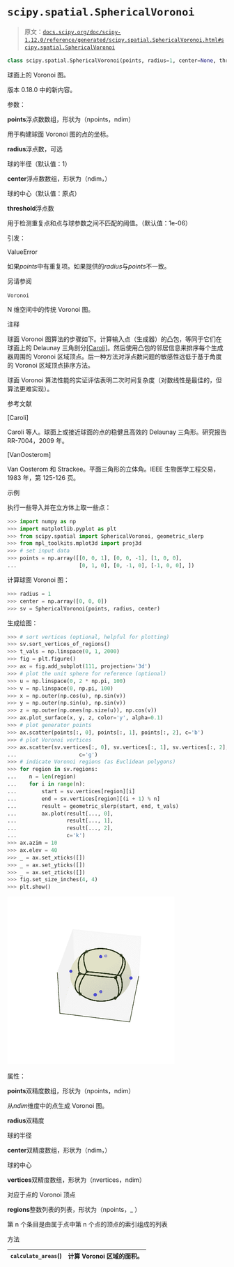 # `scipy.spatial.SphericalVoronoi`

> 原文：[`docs.scipy.org/doc/scipy-1.12.0/reference/generated/scipy.spatial.SphericalVoronoi.html#scipy.spatial.SphericalVoronoi`](https://docs.scipy.org/doc/scipy-1.12.0/reference/generated/scipy.spatial.SphericalVoronoi.html#scipy.spatial.SphericalVoronoi)

```py
class scipy.spatial.SphericalVoronoi(points, radius=1, center=None, threshold=1e-06)
```

球面上的 Voronoi 图。

版本 0.18.0 中的新内容。

参数：

**points**浮点数数组，形状为（npoints，ndim）

用于构建球面 Voronoi 图的点的坐标。

**radius**浮点数，可选

球的半径（默认值：1）

**center**浮点数数组，形状为（ndim，）

球的中心（默认值：原点）

**threshold**浮点数

用于检测重复点和点与球参数之间不匹配的阈值。（默认值：1e-06）

引发：

ValueError

如果*points*中有重复项。如果提供的*radius*与*points*不一致。

另请参阅

`Voronoi`

N 维空间中的传统 Voronoi 图。

注释

球面 Voronoi 图算法的步骤如下。计算输入点（生成器）的凸包，等同于它们在球面上的 Delaunay 三角剖分[[Caroli]](#r9133a064969a-caroli)。然后使用凸包的邻居信息来排序每个生成器周围的 Voronoi 区域顶点。后一种方法对浮点数问题的敏感性远低于基于角度的 Voronoi 区域顶点排序方法。

球面 Voronoi 算法性能的实证评估表明二次时间复杂度（对数线性是最佳的，但算法更难实现）。

参考文献

[Caroli]

Caroli 等人。球面上或接近球面的点的稳健且高效的 Delaunay 三角形。研究报告 RR-7004，2009 年。

[VanOosterom]

Van Oosterom 和 Strackee。平面三角形的立体角。IEEE 生物医学工程交易，1983 年，第 125-126 页。

示例

执行一些导入并在立方体上取一些点：

```py
>>> import numpy as np
>>> import matplotlib.pyplot as plt
>>> from scipy.spatial import SphericalVoronoi, geometric_slerp
>>> from mpl_toolkits.mplot3d import proj3d
>>> # set input data
>>> points = np.array([[0, 0, 1], [0, 0, -1], [1, 0, 0],
...                    [0, 1, 0], [0, -1, 0], [-1, 0, 0], ]) 
```

计算球面 Voronoi 图：

```py
>>> radius = 1
>>> center = np.array([0, 0, 0])
>>> sv = SphericalVoronoi(points, radius, center) 
```

生成绘图：

```py
>>> # sort vertices (optional, helpful for plotting)
>>> sv.sort_vertices_of_regions()
>>> t_vals = np.linspace(0, 1, 2000)
>>> fig = plt.figure()
>>> ax = fig.add_subplot(111, projection='3d')
>>> # plot the unit sphere for reference (optional)
>>> u = np.linspace(0, 2 * np.pi, 100)
>>> v = np.linspace(0, np.pi, 100)
>>> x = np.outer(np.cos(u), np.sin(v))
>>> y = np.outer(np.sin(u), np.sin(v))
>>> z = np.outer(np.ones(np.size(u)), np.cos(v))
>>> ax.plot_surface(x, y, z, color='y', alpha=0.1)
>>> # plot generator points
>>> ax.scatter(points[:, 0], points[:, 1], points[:, 2], c='b')
>>> # plot Voronoi vertices
>>> ax.scatter(sv.vertices[:, 0], sv.vertices[:, 1], sv.vertices[:, 2],
...                    c='g')
>>> # indicate Voronoi regions (as Euclidean polygons)
>>> for region in sv.regions:
...    n = len(region)
...    for i in range(n):
...        start = sv.vertices[region][i]
...        end = sv.vertices[region][(i + 1) % n]
...        result = geometric_slerp(start, end, t_vals)
...        ax.plot(result[..., 0],
...                result[..., 1],
...                result[..., 2],
...                c='k')
>>> ax.azim = 10
>>> ax.elev = 40
>>> _ = ax.set_xticks([])
>>> _ = ax.set_yticks([])
>>> _ = ax.set_zticks([])
>>> fig.set_size_inches(4, 4)
>>> plt.show() 
```

![../../_images/scipy-spatial-SphericalVoronoi-1.png](img/7df25865e711378eb606beb79a3a79cf.png)

属性：

**points**双精度数组，形状为（npoints，ndim）

从*ndim*维度中的点生成 Voronoi 图。

**radius**双精度

球的半径

**center**双精度数组，形状为（ndim，）

球的中心

**vertices**双精度数组，形状为（nvertices，ndim）

对应于点的 Voronoi 顶点

**regions**整数列表的列表，形状为（npoints，_ ）

第 n 个条目是由属于点中第 n 个点的顶点的索引组成的列表

方法

| `calculate_areas`() | 计算 Voronoi 区域的面积。 |
| --- | --- |
